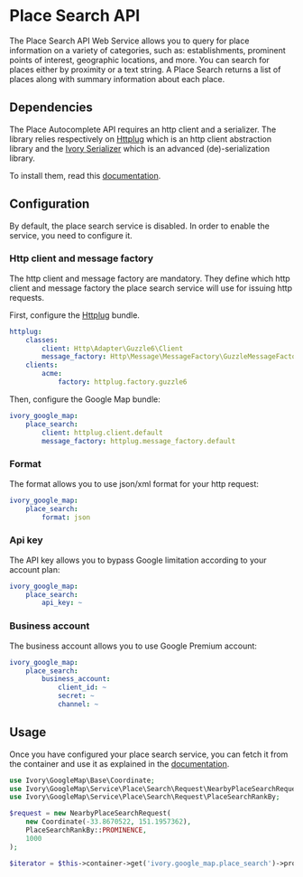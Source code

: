 # Place Search API

The Place Search API Web Service allows you to query for place information on a variety of categories, such as: 
establishments, prominent points of interest, geographic locations, and more. You can search for places either by 
proximity or a text string. A Place Search returns a list of places along with summary information about each place.

## Dependencies

The Place Autocomplete API requires an http client and a serializer. The library relies respectively on 
[Httplug](http://httplug.io/) which is an http client abstraction library and the 
[Ivory Serializer](https://github.com/bresam/ivory-serializer) which is an advanced (de)-serialization library. 

To install them, read this [documentation](/docs/installation.md).

## Configuration

By default, the place search service is disabled. In order to enable the service, you need to configure it.

### Http client and message factory

The http client and message factory are mandatory. They define which http client and message factory the place 
search service will use for issuing http requests.
 
First, configure the [Httplug](http://httplug.io/) bundle.

``` yaml
httplug:
    classes:
        client: Http\Adapter\Guzzle6\Client
        message_factory: Http\Message\MessageFactory\GuzzleMessageFactory
    clients:
        acme:
            factory: httplug.factory.guzzle6
```

Then, configure the Google Map bundle:

``` yaml
ivory_google_map:
    place_search:
        client: httplug.client.default
        message_factory: httplug.message_factory.default
```

### Format

The format allows you to use json/xml format for your http request:

``` yaml
ivory_google_map:
    place_search:
        format: json
```

### Api key

The API key allows you to bypass Google limitation according to your account plan:

``` yaml
ivory_google_map:
    place_search:
        api_key: ~
```

### Business account

The business account allows you to use Google Premium account:

``` yaml
ivory_google_map:
    place_search:
        business_account:
            client_id: ~
            secret: ~
            channel: ~
```

## Usage

Once you have configured your place search service, you can fetch it from the container and use it as explained 
in the [documentation](https://github.com/bresam/ivory-google-map/blob/master/doc/service/place/search/place_search.md).

``` php
use Ivory\GoogleMap\Base\Coordinate;
use Ivory\GoogleMap\Service\Place\Search\Request\NearbyPlaceSearchRequest;
use Ivory\GoogleMap\Service\Place\Search\Request\PlaceSearchRankBy;

$request = new NearbyPlaceSearchRequest(
    new Coordinate(-33.8670522, 151.1957362),
    PlaceSearchRankBy::PROMINENCE,
    1000
);

$iterator = $this->container->get('ivory.google_map.place_search')->process($request);
```
